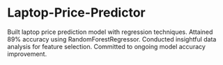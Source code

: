 # Laptop-Price-Predictor

Built laptop price prediction model with regression techniques. Attained 89% accuracy using RandomForestRegressor.
Conducted insightful data analysis for feature selection. Committed to ongoing model accuracy improvement.
